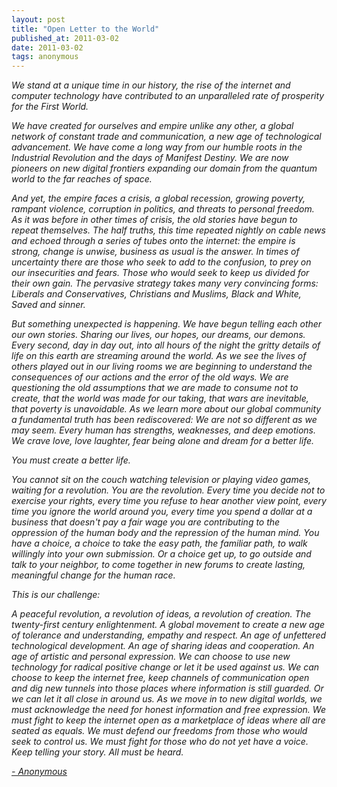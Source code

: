 ```yaml
---
layout: post
title: "Open Letter to the World"
published_at: 2011-03-02
date: 2011-03-02
tags: anonymous
---
```


_We  stand at a unique time in our history, the rise of the internet and  computer technology have contributed to an unparalleled rate of  prosperity for the First World._

_We  have created for ourselves and empire unlike any other, a global  network of constant trade and communication, a new age of technological  advancement. We have come a long way from our humble roots in the  Industrial Revolution and the days of Manifest Destiny. We are now  pioneers on new digital frontiers expanding our domain from the quantum  world to the far reaches of space._

_And  yet, the empire faces a crisis, a global recession, growing poverty,  rampant violence, corruption in politics, and threats to personal  freedom. As it was before in other times of crisis, the old stories have  begun to repeat themselves. The half truths, this time repeated nightly  on cable news and echoed through a series of tubes onto the internet:  the empire is strong, change is unwise, business as usual is the answer.  In times of uncertainty there are those who seek to add to the  confusion, to prey on our insecurities and fears. Those who would seek  to keep us divided for their own gain. The pervasive strategy takes many  very convincing forms: Liberals and Conservatives, Christians and  Muslims, Black and White, Saved and sinner._

_But  something unexpected is happening. We have begun telling each other our  own stories. Sharing our lives, our hopes, our dreams, our demons.  Every second, day in day out, into all hours of the night the gritty  details of life on this earth are streaming around the world. As we see  the lives of others played out in our living rooms we are beginning to  understand the consequences of our actions and the error of the old  ways. We are questioning the old assumptions that we are made to consume  not to create, that the world was made for our taking, that wars are  inevitable, that poverty is unavoidable. As we learn more about our  global community a fundamental truth has been rediscovered: We are not  so different as we may seem. Every human has strengths, weaknesses, and  deep emotions. We crave love, love laughter, fear being alone and dream  for a better life._

_You must create a better life._

_You  cannot sit on the couch watching television or playing video games,  waiting for a revolution. You are the revolution. Every time you decide  not to exercise your rights, every time you refuse to hear another view  point, every time you ignore the world around you, every time you spend a  dollar at a business that doesn't pay a fair wage you are contributing  to the oppression of the human body and the repression of the human  mind. You have a choice, a choice to take the easy path, the familiar  path, to walk willingly into your own submission. Or a choice get up, to  go outside and talk to your neighbor, to come together in new forums to  create lasting, meaningful change for the human race._

_This is our challenge:_

_A  peaceful revolution, a revolution of ideas, a revolution of creation.  The twenty-first century enlightenment. A global movement to create a  new age of tolerance and understanding, empathy and respect. An age of  unfettered technological development. An age of sharing ideas and  cooperation. An age of artistic and personal expression. We can choose  to use new technology for radical positive change or let it be used  against us. We can choose to keep the internet free, keep channels of  communication open and dig new tunnels into those places where  information is still guarded. Or we can let it all close in around us.  As we move in to new digital worlds, we must acknowledge the need for  honest information and free expression. We must fight to keep the  internet open as a marketplace of ideas where all are seated as equals.  We must defend our freedoms from those who would seek to control us. We  must fight for those who do not yet have a voice. Keep telling your  story.  All must be heard._

[_- Anonymous_](http://www.anonnews.org/?p=press&a=item&i=619)